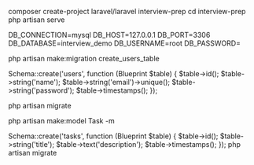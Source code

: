 composer create-project laravel/laravel interview-prep
cd interview-prep
php artisan serve


DB_CONNECTION=mysql
DB_HOST=127.0.0.1
DB_PORT=3306
DB_DATABASE=interview_demo
DB_USERNAME=root
DB_PASSWORD=

php artisan make:migration create_users_table

Schema::create('users', function (Blueprint $table) {
    $table->id();
    $table->string('name');
    $table->string('email')->unique();
    $table->string('password');
    $table->timestamps();
});

php artisan migrate

php artisan make:model Task -m

Schema::create('tasks', function (Blueprint $table) {
    $table->id();
    $table->string('title');
    $table->text('description');
    $table->timestamps();
});
php artisan migrate

